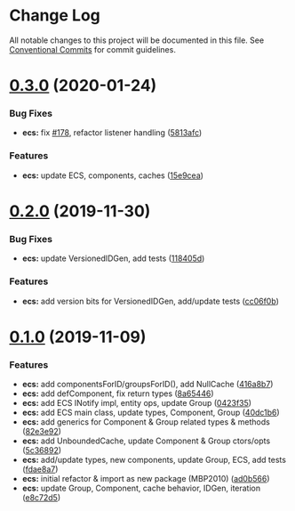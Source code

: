 # Change Log

All notable changes to this project will be documented in this file.
See [Conventional Commits](https://conventionalcommits.org) for commit guidelines.

# [0.3.0](https://github.com/thi-ng/umbrella/compare/@thi.ng/ecs@0.2.0...@thi.ng/ecs@0.3.0) (2020-01-24)


### Bug Fixes

* **ecs:** fix [#178](https://github.com/thi-ng/umbrella/issues/178), refactor listener handling ([5813afc](https://github.com/thi-ng/umbrella/commit/5813afc6d263d09af215b00eb44dad569c6ead9a))


### Features

* **ecs:** update ECS, components, caches ([15e9cea](https://github.com/thi-ng/umbrella/commit/15e9ceadba6815bf86986176492028ac05eae3aa))





# [0.2.0](https://github.com/thi-ng/umbrella/compare/@thi.ng/ecs@0.1.0...@thi.ng/ecs@0.2.0) (2019-11-30)


### Bug Fixes

* **ecs:** update VersionedIDGen, add tests ([118405d](https://github.com/thi-ng/umbrella/commit/118405d0039e6f013c0343d805f220d04320f327))


### Features

* **ecs:** add version bits for VersionedIDGen, add/update tests ([cc06f0b](https://github.com/thi-ng/umbrella/commit/cc06f0b7c964c116468f10a399dd3948610c5840))





# [0.1.0](https://github.com/thi-ng/umbrella/compare/@thi.ng/ecs@0.0.2...@thi.ng/ecs@0.1.0) (2019-11-09)


### Features

* **ecs:** add componentsForID/groupsForID(), add NullCache ([416a8b7](https://github.com/thi-ng/umbrella/commit/416a8b7974716ec8b645dde8d2ed6ad389f18edb))
* **ecs:** add defComponent, fix return types ([8a65446](https://github.com/thi-ng/umbrella/commit/8a654463af1721377aa3372e21d86ec880548c84))
* **ecs:** add ECS INotify impl, entity ops, update Group ([0423f35](https://github.com/thi-ng/umbrella/commit/0423f35b7f589056ee3578d32530023a318322c0))
* **ecs:** add ECS main class, update types, Component, Group ([40dc1b6](https://github.com/thi-ng/umbrella/commit/40dc1b6abcfd0f11e04c7f7f22359bc928a9ff7d))
* **ecs:** add generics for Component & Group related types & methods ([82e3e92](https://github.com/thi-ng/umbrella/commit/82e3e92fe6f74395383069d370e3d6eb21982da5))
* **ecs:** add UnboundedCache, update Component & Group ctors/opts ([5c36892](https://github.com/thi-ng/umbrella/commit/5c36892ef9ed62f973a726277750c5845c9a859e))
* **ecs:** add/update types, new components, update Group, ECS, add tests ([fdae8a7](https://github.com/thi-ng/umbrella/commit/fdae8a794093e42f71165f7552231d9af744dfcd))
* **ecs:** initial refactor & import as new package (MBP2010) ([ad0b566](https://github.com/thi-ng/umbrella/commit/ad0b56629dc6133b3bcde429fa7df26f627ba0c1))
* **ecs:** update Group, Component, cache behavior, IDGen, iteration ([e8c72d5](https://github.com/thi-ng/umbrella/commit/e8c72d587e58ad6dbc7e6961e6daa098b5b7e614))

